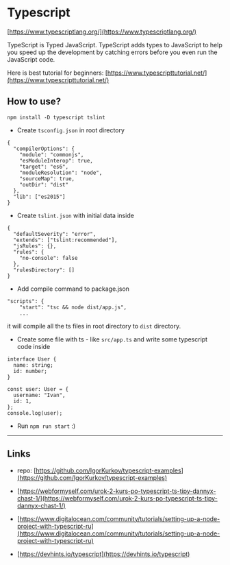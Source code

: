 # Typescript

[https://www.typescriptlang.org/](https://www.typescriptlang.org/)

TypeScript is Typed JavaScript. TypeScript adds types to JavaScript to help you speed up the development by catching errors before you even run the JavaScript code.

Here is best tutorial for beginners: [https://www.typescripttutorial.net/](https://www.typescripttutorial.net/)

## How to use?

`npm install -D typescript tslint`

- Create `tsconfig.json` in root directory

```
{
  "compilerOptions": {
    "module": "commonjs",
    "esModuleInterop": true,
    "target": "es6",
    "moduleResolution": "node",
    "sourceMap": true,
    "outDir": "dist"
  },
  "lib": ["es2015"]
}
```

- Create `tslint.json` with initial data inside

```
{
  "defaultSeverity": "error",
  "extends": ["tslint:recommended"],
  "jsRules": {},
  "rules": {
    "no-console": false
  },
  "rulesDirectory": []
}
```

- Add compile command to package.json

```
"scripts": {
    "start": "tsc && node dist/app.js",
    ...
```

it will compile all the ts files in root directory to `dist` directory.

- Create some file with ts - like `src/app.ts` and write some typescript code inside

```
interface User {
  name: string;
  id: number;
}

const user: User = {
  username: "Ivan",
  id: 1,
};
console.log(user);

```

- Run `npm run start` :)

---

## Links

- repo: [https://github.com/IgorKurkov/typescript-examples](https://github.com/IgorKurkov/typescript-examples)

- [https://webformyself.com/urok-2-kurs-po-typescript-ts-tipy-dannyx-chast-1/](https://webformyself.com/urok-2-kurs-po-typescript-ts-tipy-dannyx-chast-1/)

- [https://www.digitalocean.com/community/tutorials/setting-up-a-node-project-with-typescript-ru](https://www.digitalocean.com/community/tutorials/setting-up-a-node-project-with-typescript-ru)

- [https://devhints.io/typescript](https://devhints.io/typescript)





